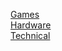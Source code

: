 [Games](Games/index.html)<br>
[Hardware](Hardware/index.html)<br>
[Technical](Technical/index.html)<br>
